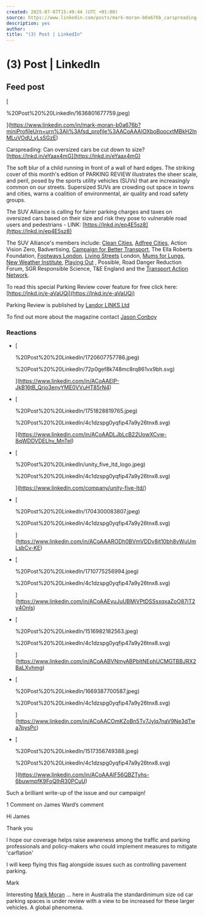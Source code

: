 ```yaml
---
created: 2025-07-07T15:49:44 (UTC +01:00)
source: https://www.linkedin.com/posts/mark-moran-b0a676b_carspreading-can-oversized-cars-be-cut-down-activity-7327616203265368065-imyz/
description: yes
author: 
title: "(3) Post | LinkedIn"
---
```


# (3) Post | LinkedIn

## Feed post

[](https://www.linkedin.com/in/mark-moran-b0a676b?miniProfileUrn=urn%3Ali%3Afsd_profile%3AACoAAAIOXboBoocxtMBkH2lnMLuVOdU_yLsSGzE)

[

%20Post%20%20LinkedIn/1636801677759.jpeg)

](https://www.linkedin.com/in/mark-moran-b0a676b?miniProfileUrn=urn%3Ali%3Afsd_profile%3AACoAAAIOXboBoocxtMBkH2lnMLuVOdU_yLsSGzE)

[](https://www.linkedin.com/in/mark-moran-b0a676b?miniProfileUrn=urn%3Ali%3Afsd_profile%3AACoAAAIOXboBoocxtMBkH2lnMLuVOdU_yLsSGzE)

Carspreading: Can oversized cars be cut down to size?  
[https://lnkd.in/eYaax4mG](https://lnkd.in/eYaax4mG)  
  
The soft blur of a child running in front of a wall of hard edges. The striking cover of this month's edition of PARKING REVIEW illustrates the sheer scale, and peril, posed by the sports utility vehicles (SUVs) that are increasingly common on our streets. Supersized SUVs are crowding out space in towns and cities, warns a coalition of environmental, air quality and road safety groups.  
  
The SUV Alliance is calling for fairer parking charges and taxes on oversized cars based on their size and risk they pose to vulnerable road users and pedestrians - LINK: [https://lnkd.in/ep4E5sz8](https://lnkd.in/ep4E5sz8)  
  
The SUV Alliance's members include: [Clean Cities](https://www.linkedin.com/company/clean-cities/), [Adfree Cities](https://www.linkedin.com/company/adfree-cities/), Action Vision Zero, Badvertising, [Campaign for Better Transport](https://www.linkedin.com/company/campaign-for-better-transport/), The Ella Roberts Foundation, [Footways London](https://www.linkedin.com/company/footways-london/), [Living Streets](https://www.linkedin.com/company/livingstreets/) London, [Mums for Lungs](https://www.linkedin.com/company/mums-for-lungs/), [New Weather Institute](https://www.linkedin.com/company/new-weather-institute/), [Playing Out](https://www.linkedin.com/company/playing-out-c-i-c-/) , Possible, Road Danger Reduction Forum, SGR Responsible Science, T&E England and the [Transport Action Network](https://www.linkedin.com/company/transport-action-network/).  
  
To read this special Parking Review cover feature for free click here: [https://lnkd.in/e-aVaUQj](https://lnkd.in/e-aVaUQj)  
  
Parking Review is published by [Landor LINKS Ltd](https://www.linkedin.com/company/landor-links-ltd/)  
  
To find out more about the magazine contact [](https://www.linkedin.com/in/ACoAAB4sHbwBfCJomMoq_sde2mnNYY6u3YW4Bcs)[Jason Conboy](https://www.linkedin.com/in/jason-conboy-310640121/)

### Reactions

-   [
    
    %20Post%20%20LinkedIn/1720607757786.jpeg)
    
    %20Post%20%20LinkedIn/72p0gef8k748mc8rq861vx9bh.svg)
    
    
    
    ](https://www.linkedin.com/in/ACoAAElP-JkB16tB_Qrio3enyYME0VVuHT85rN4)
-   [
    
    %20Post%20%20LinkedIn/1751828819765.jpeg)
    
    %20Post%20%20LinkedIn/4c1dzspg0yqfip47a9y26tnx8.svg)
    
    
    
    ](https://www.linkedin.com/in/ACoAADLJbLcB22UowXCvw-8qWDDVDELhv_MnTeI)
-   [
    
    %20Post%20%20LinkedIn/unity_five_ltd_logo.jpeg)
    
    %20Post%20%20LinkedIn/4c1dzspg0yqfip47a9y26tnx8.svg)
    
    
    
    ](https://www.linkedin.com/company/unity-five-ltd/)
-   [
    
    %20Post%20%20LinkedIn/1704300083807.jpeg)
    
    %20Post%20%20LinkedIn/4c1dzspg0yqfip47a9y26tnx8.svg)
    
    
    
    ](https://www.linkedin.com/in/ACoAAARODh0BVmVDDv8it10bh8vWuUmLsbCv-KE)
-   [
    
    %20Post%20%20LinkedIn/1710775256994.jpeg)
    
    %20Post%20%20LinkedIn/4c1dzspg0yqfip47a9y26tnx8.svg)
    
    
    
    ](https://www.linkedin.com/in/ACoAAEyuJuUBMjVPtDSSsxqxaZoO87jT2y4OnIs)
-   [
    
    %20Post%20%20LinkedIn/1516982182563.jpeg)
    
    %20Post%20%20LinkedIn/4c1dzspg0yqfip47a9y26tnx8.svg)
    
    
    
    ](https://www.linkedin.com/in/ACoAABVNmyABPbltNEphUCMGTBBJRX2BaLXvhmg)
-   [
    
    %20Post%20%20LinkedIn/1669387700587.jpeg)
    
    %20Post%20%20LinkedIn/4c1dzspg0yqfip47a9y26tnx8.svg)
    
    
    
    ](https://www.linkedin.com/in/ACoAACOmKZoBn5Tv7Jylq7naV9Ne3dTwa7pysPc)
-   [
    
    %20Post%20%20LinkedIn/1517356749388.jpeg)
    
    %20Post%20%20LinkedIn/4c1dzspg0yqfip47a9y26tnx8.svg)
    
    
    
    ](https://www.linkedin.com/in/ACoAAAlF56QBZTyhs-6buwmpfK9FoQIhR30PCuU)

Such a brilliant write-up of the issue and our campaign!

1 Comment on James Ward’s comment

Hi James  
  
Thank you  
  
I hope our coverage helps raise awareness among the traffic and parking professionals and policy-makers who could implement measures to mitigate 'carflation'  
  
I will keep flying this flag alongside issues such as controlling pavement parking.  
  
Mark

Interesting [](https://www.linkedin.com/in/ACoAAAIOXboBoocxtMBkH2lnMLuVOdU_yLsSGzE)[Mark Moran](https://www.linkedin.com/in/mark-moran-b0a676b/) … here in Australia the standardinimum size od car parking spaces is under review with a view to be increased for these larger vehicles. A global phenomena.
